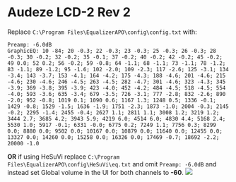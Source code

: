 # Audeze LCD-2 Rev 2
Replace `C:\Program Files\EqualizerAPO\config\config.txt` with:
```
Preamp: -6.0dB
GraphicEQ: 10 -84; 20 -0.3; 22 -0.3; 23 -0.3; 25 -0.3; 26 -0.3; 28 -0.3; 30 -0.2; 32 -0.2; 35 -0.1; 37 -0.2; 40 -0.2; 42 -0.2; 45 -0.2; 49 0.0; 52 0.2; 56 -0.2; 59 -0.8; 64 -1.1; 68 -1.1; 73 -1.1; 78 -1.2; 83 -1.1; 89 -1.2; 95 -1.6; 102 -2.0; 109 -2.3; 117 -2.6; 125 -3.1; 134 -3.4; 143 -3.7; 153 -4.1; 164 -4.2; 175 -4.3; 188 -4.6; 201 -4.6; 215 -4.6; 230 -4.6; 246 -4.5; 263 -4.5; 282 -4.7; 301 -4.6; 323 -4.3; 345 -3.9; 369 -3.8; 395 -3.9; 423 -4.0; 452 -4.2; 484 -4.5; 518 -4.5; 554 -4.0; 593 -3.6; 635 -3.4; 679 -3.5; 726 -3.1; 777 -2.8; 832 -2.6; 890 -2.0; 952 -0.8; 1019 0.1; 1090 0.6; 1167 1.3; 1248 0.5; 1336 -0.1; 1429 -0.8; 1529 -1.5; 1636 -1.9; 1751 -2.3; 1873 -1.0; 2004 -0.3; 2145 -0.2; 2295 -1.4; 2455 -0.4; 2627 1.1; 2811 1.1; 3008 1.2; 3219 1.2; 3444 2.7; 3685 4.2; 3943 5.9; 4219 6.0; 4514 6.0; 4830 4.4; 5168 2.4; 5530 1.0; 5917 -0.1; 6331 -0.0; 6775 0.2; 7249 1.1; 7756 0.3; 8299 0.0; 8880 0.0; 9502 0.0; 10167 0.0; 10879 0.0; 11640 0.0; 12455 0.0; 13327 0.0; 14260 0.0; 15258 0.0; 16326 0.0; 17469 -0.7; 18692 -2.2; 20000 -1.0
```
**OR** if using HeSuVi replace `C:\Program Files\EqualizerAPO\config\HeSuVi\eq.txt` and omit `Preamp: -6.0dB` and instead set Global volume in the UI for both channels to **-60**.
![](https://raw.githubusercontent.com/jaakkopasanen/AutoEq/master/results/Innerfidelity%202017/headphoncecom/onear/Audeze%20LCD-2%20Rev%202/Audeze%20LCD-2%20Rev%202.png)